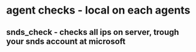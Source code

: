 # agent checks - local on each agents

## snds_check - checks all ips on server, trough your snds account at microsoft

